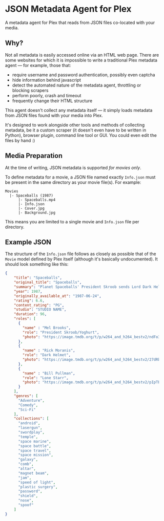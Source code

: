 JSON Metadata Agent for Plex
============================

A metadata agent for Plex that reads from JSON files co-located with your media.


Why?
----

Not all metadata is easily accessed online via an HTML web page. There are some websites for which it is impossible to write a traditional Plex metadata agent — for example, those that:

* require username and password authentication, possibly even captcha
* hide information behind javascript
* detect the automated nature of the metadata agent, throttling or blocking scrapers
* perform poorly, crash and timeout
* frequently change their HTML structure

This agent doesn't collect any metadata itself — it simply loads metadata from JSON files found with your media into Plex.

It's designed to work alongside other tools and methods of collecting metadata, be it a custom scraper (it doesn't even have to be written in Python), browser plugin, command line tool or GUI. You could even edit the files by hand :)


Media Preparation
-----------------

At the time of writing, JSON metadata is supported *for movies only*.

To define metadata for a movie, a JSON file named exactly `Info.json` must be present in the same directory as your movie file(s). For example:

```
Movies
  |- Spaceballs (1987)
      |- Spaceballs.mp4
      |- Info.json
      |- Cover.jpg
      |- Background.jpg
```

This means you are limited to a single movie and `Info.json` file per directory.


Example JSON
------------

The structure of the `Info.json` file follows as closely as possible that of the `Movie` model defined by Plex itself (although it's basically undocumented). It should look something like this:

```json
{
    "title": "Spaceballs",
    "original_title": "Spaceballs",
    "summary": "Planet Spaceballs' President Skroob sends Lord Dark Helmet to steal planet Druidia's abundant supply of air to replenish their own, and only Lone Starr can stop them.",
    "year": 1987,
    "originally_available_at": "1987-06-24",
    "rating": 6.6,
    "content_rating": "PG",
    "studio": "STUDIO NAME",
    "duration": 96,
    "roles": [
      {
        "name" : "Mel Brooks",
        "role": "President Skroob/Yoghurt",
        "photo": "https://image.tmdb.org/t/p/w264_and_h264_bestv2/ndFo3LOYNCUghQTK833N1Wtuynr.jpg"
      },
      {
        "name" : "Rick Moranis",
        "role": "Dark Helmet",
        "photo": "https://image.tmdb.org/t/p/w264_and_h264_bestv2/27dRb7OyRGzQP8D4tzyY6dEdmQY.jpg"
      },
      {
        "name" : "Bill Pullman",
        "role": "Lone Starr",
        "photo": "https://image.tmdb.org/t/p/w264_and_h264_bestv2/pIpTEQVbDif8m8OdjAxQKNCj0D6.jpg"
      }
    ],
    "genres": [
      "Adventure",
      "Comedy",
      "Sci-Fi"
    ],
    "collections": [
      "android",
      "lasergun",
      "swordplay",
      "temple",
      "space marine",
      "space battle",
      "space travel",
      "space mission",
      "galaxy",
      "comb",
      "altar",
      "magnet beam",
      "jam",
      "speed of light",
      "plastic surgery",
      "password",
      "shield",
      "nose",
      "spoof"
    ]
}


```
